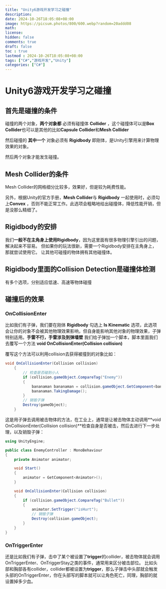 ```yaml
---
title: "Unity6游戏开发学习之碰撞"
description: 
date: 2024-10-26T18:05:08+08:00
image: https://picsum.photos/800/600.webp?random=20addd08
math: 
license: 
hidden: false
comments: true
draft: false
toc : true
lastmod : 2024-10-26T18:05:08+08:00
tags: ["C#","游戏开发","Unity"]
categories: ["C#"]
---
```

# Unity6游戏开发学习之碰撞
## 首先是碰撞的条件
碰撞的两个对象，**两个对象都** 必须有碰撞体 **Collider** ，这个碰撞体可以是**Box Collider**也可以是其他的比如**Capsule Collider**和**Mesh Collider**

然后碰撞的 **其中一个** 对象必须有 **Rigidbody** 即刚体，是Unity引擎用来计算物理效果的对象。

然后两个对象才能发生碰撞。

## Mesh Collider的条件
Mesh Collider的网格细分比较多，效果好，但是较为耗费性能。

另外，根据Unity的官方手册，**Mesh Collider**与 **Rigidbody** 一起使用时，必须勾上**Convex** ，否则不能正常工作。此选项会粗略地给出碰撞体，降低性能开销，但是没那么精细了。

## Rigidbody的安排

我们**一般不在主角身上使用Rigidbody**，因为这里面有很多物理引擎引出的问题，解决起来不容易。
但如果你的玩法很新，需要一个Rigidbody安排在主角身上，那就尝试使用它。
让其他可碰撞的物体拥有其他碰撞体。

## Rigidbody里面的Collision Detection是碰撞体检测

有多个选项，分别适应低速、高速等物体碰撞

## 碰撞后的效果
### OnCollisionEnter
比如我们有子弹，我们要在刚体 **Rigidbody** 勾选上 **Is Kinematic** 选项，此选项会让你的对象不会被其他物理效果影响，但自身能影响其他对象的物理效果，子弹特别适用。**手雷不行，手雷涉及到弹墙壁**
我们给子弹加一个脚本，脚本里面我们去覆写一个方法 **void OnCollisionEnter(Collision collision)**

覆写这个方法可以利用collision去获得被撞到的对象比如：
~~~C#
void OnCollisionEnter(Collision collision)
    {
        // 检查是否碰到小人
        if (collision.gameObject.CompareTag("Enemy"))
        {
            bananaman bananaman = collision.gameObject.GetComponent<bananaman>();
            bananaman.TakingDamage();
        }
        // 销毁子弹
        Destroy(gameObject);
    }
~~~
这是用子弹去调用被击物体的方法，在工业上，通常是让被击物体主动调用**void OnCollisionEnter(Collision collision)**检查自身是否被击，然后去进行下一步处理，以及销毁子弹：
~~~C#
using UnityEngine;

public class EnemyController : MonoBehaviour
{
    private Animator animator;

    void Start()
    {
        animator = GetComponent<Animator>();
    }

    void OnCollisionEnter(Collision collision)
    {
        if (collision.gameObject.CompareTag("Bullet"))
        {
            animator.SetTrigger("isHurt");
            // 销毁子弹
            Destroy(collision.gameObject);
        }
    }
}
~~~
### OnTriggerEnter
还是比如我们有子弹，击中了某个被设置了**trigger**的collider，被击物体就会调用OnTriggerEnter、OnTriggerStay之类的事件，通常用来区分被击部位。
比如头部和胸部各有collider，collider都被设置为**trigger**，那么子弹击中头部就会触发头部的OnTriggerEnter，你在头部写的脚本就可以让角色死亡，同理，胸部的就设置掉多少血。